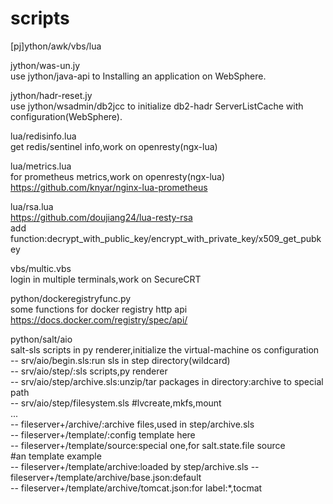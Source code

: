 # scripts
[pj]ython/awk/vbs/lua  

jython/was-un.jy  
use jython/java-api to Installing an application on WebSphere.   
 
jython/hadr-reset.jy  
use jython/wsadmin/db2jcc to initialize db2-hadr ServerListCache with configuration(WebSphere).   

lua/redisinfo.lua  
get redis/sentinel info,work on openresty(ngx-lua)

lua/metrics.lua  
for prometheus metrics,work on openresty(ngx-lua)  
https://github.com/knyar/nginx-lua-prometheus  

lua/rsa.lua  
https://github.com/doujiang24/lua-resty-rsa  
add function:decrypt_with_public_key/encrypt_with_private_key/x509_get_pubkey  

vbs/multic.vbs  
login in multiple terminals,work on SecureCRT

python/dockeregistryfunc.py  
some functions for docker registry http api  
https://docs.docker.com/registry/spec/api/  

python/salt/aio  
salt-sls scripts in py renderer,initialize the virtual-machine os configuration  
-- srv/aio/begin.sls:run sls in step directory(wildcard)  
-- srv/aio/step/:sls scripts,py renderer  
-- srv/aio/step/archive.sls:unzip/tar packages in directory:archive to special path  
-- srv/aio/step/filesystem.sls			#lvcreate,mkfs,mount  
  ...  
-- fileserver+/archive/:archive files,used in step/archive.sls  
-- fileserver+/template/:config template here  
-- fileserver+/template/source:special one,for salt.state.file source  
   #an template example  
-- fileserver+/template/archive:loaded by step/archive.sls
-- fileserver+/template/archive/base.json:default  
-- fileserver+/template/archive/tomcat.json:for label:\*,tocmat  

    
